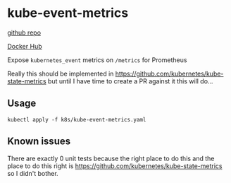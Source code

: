 # kube-event-metrics

[github repo](https://github.com/tommyvn/kube-event-metrics)

[Docker Hub](https://hub.docker.com/r/tommyvn/kube-event-metrics/)

Expose `kubernetes_event` metrics on `/metrics` for Prometheus

Really this should be implemented in https://github.com/kubernetes/kube-state-metrics but until I have time to create a PR against it this will do...

## Usage

`kubectl apply -f k8s/kube-event-metrics.yaml`

## Known issues

There are exactly 0 unit tests because the right place to do this and the place to do this right is https://github.com/kubernetes/kube-state-metrics so I didn't bother.
